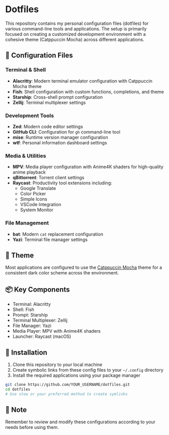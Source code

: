 # Dotfiles

This repository contains my personal configuration files (dotfiles) for various command-line tools and applications. The setup is primarily focused on creating a customized development environment with a cohesive theme (Catppuccin Mocha) across different applications.

## 🔧 Configuration Files

### Terminal & Shell

- **Alacritty**: Modern terminal emulator configuration with Catppuccin Mocha theme
- **Fish**: Shell configuration with custom functions, completions, and theme
- **Starship**: Cross-shell prompt configuration
- **Zellij**: Terminal multiplexer settings

### Development Tools

- **Zed**: Modern code editor settings
- **GitHub CLI**: Configuration for `gh` command-line tool
- **mise**: Runtime version manager configuration
- **wtf**: Personal information dashboard settings

### Media & Utilities

- **MPV**: Media player configuration with Anime4K shaders for high-quality anime playback
- **qBittorrent**: Torrent client settings
- **Raycast**: Productivity tool extensions including:
  - Google Translate
  - Color Picker
  - Simple Icons
  - VSCode Integration
  - System Monitor

### File Management

- **bat**: Modern `cat` replacement configuration
- **Yazi**: Terminal file manager settings

## 🎨 Theme

Most applications are configured to use the [Catppuccin Mocha](https://github.com/catppuccin/catppuccin) theme for a consistent dark color scheme across the environment.

## 📦 Key Components

- Terminal: Alacritty
- Shell: Fish
- Prompt: Starship
- Terminal Multiplexer: Zellij
- File Manager: Yazi
- Media Player: MPV with Anime4K shaders
- Launcher: Raycast (macOS)

## 🚀 Installation

1. Clone this repository to your local machine
2. Create symbolic links from these config files to your `~/.config` directory
3. Install the required applications using your package manager

```bash
git clone https://github.com/YOUR_USERNAME/dotfiles.git
cd dotfiles
# Use stow or your preferred method to create symlinks
```

## 📝 Note

Remember to review and modify these configurations according to your needs before using them.
